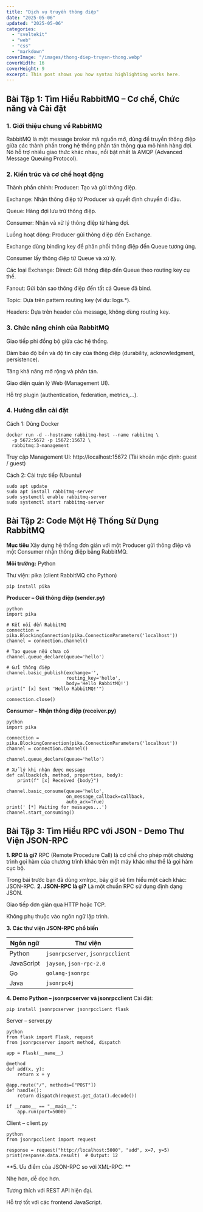 ```yaml
---
title: "Dịch vụ truyền thông điệp"
date: "2025-05-06"
updated: "2025-05-06"
categories:
  - "sveltekit"
  - "web"
  - "css"
  - "markdown"
coverImage: "/images/thong-diep-truyen-thong.webp"
coverWidth: 16
coverHeight: 9
excerpt: This post shows you how syntax highlighting works here.
---
```


## Bài Tập 1: Tìm Hiểu RabbitMQ – Cơ chế, Chức năng và Cài đặt
### 1. Giới thiệu chung về RabbitMQ
RabbitMQ là một message broker mã nguồn mở, dùng để truyền thông điệp giữa các thành phần trong hệ thống phân tán thông qua mô hình hàng đợi. Nó hỗ trợ nhiều giao thức khác nhau, nổi bật nhất là AMQP (Advanced Message Queuing Protocol).
### 2. Kiến trúc và cơ chế hoạt động
Thành phần chính:
Producer: Tạo và gửi thông điệp.

Exchange: Nhận thông điệp từ Producer và quyết định chuyển đi đâu.

Queue: Hàng đợi lưu trữ thông điệp.

Consumer: Nhận và xử lý thông điệp từ hàng đợi.

Luồng hoạt động:
Producer gửi thông điệp đến Exchange.

Exchange dùng binding key để phân phối thông điệp đến Queue tương ứng.

Consumer lấy thông điệp từ Queue và xử lý.

Các loại Exchange:
Direct: Gửi thông điệp đến Queue theo routing key cụ thể.

Fanout: Gửi bản sao thông điệp đến tất cả Queue đã bind.

Topic: Dựa trên pattern routing key (ví dụ: logs.*).

Headers: Dựa trên header của message, không dùng routing key.

### 3. Chức năng chính của RabbitMQ
Giao tiếp phi đồng bộ giữa các hệ thống.

Đảm bảo độ bền và độ tin cậy của thông điệp (durability, acknowledgment, persistence).

Tăng khả năng mở rộng và phân tán.

Giao diện quản lý Web (Management UI).

Hỗ trợ plugin (authentication, federation, metrics,...).

### 4. Hướng dẫn cài đặt
Cách 1: Dùng Docker
```
docker run -d --hostname rabbitmq-host --name rabbitmq \
  -p 5672:5672 -p 15672:15672 \
  rabbitmq:3-management
```
Truy cập Management UI: http://localhost:15672
(Tài khoản mặc định: guest / guest)

Cách 2: Cài trực tiếp (Ubuntu)
```
sudo apt update
sudo apt install rabbitmq-server
sudo systemctl enable rabbitmq-server
sudo systemctl start rabbitmq-server
```

## Bài Tập 2: Code Một Hệ Thống Sử Dụng RabbitMQ
**Mục tiêu**
Xây dựng hệ thống đơn giản với một Producer gửi thông điệp và một Consumer nhận thông điệp bằng RabbitMQ.

**Môi trường:**
Python

Thư viện: pika (client RabbitMQ cho Python)
```
pip install pika
```
**Producer – Gửi thông điệp (sender.py)**
``` 
python
import pika

# Kết nối đến RabbitMQ
connection = pika.BlockingConnection(pika.ConnectionParameters('localhost'))
channel = connection.channel()

# Tạo queue nếu chưa có
channel.queue_declare(queue='hello')

# Gửi thông điệp
channel.basic_publish(exchange='',
                      routing_key='hello',
                      body='Hello RabbitMQ!')
print(" [x] Sent 'Hello RabbitMQ!'")

connection.close()
```
**Consumer – Nhận thông điệp (receiver.py)**
```
python
import pika

connection = pika.BlockingConnection(pika.ConnectionParameters('localhost'))
channel = connection.channel()

channel.queue_declare(queue='hello')

# Xử lý khi nhận được message
def callback(ch, method, properties, body):
    print(f" [x] Received {body}")

channel.basic_consume(queue='hello',
                      on_message_callback=callback,
                      auto_ack=True)
print(' [*] Waiting for messages...')
channel.start_consuming()
```
## Bài Tập 3: Tìm Hiểu RPC với JSON - Demo Thư Viện JSON-RPC
**1. RPC là gì?**
RPC (Remote Procedure Call) là cơ chế cho phép một chương trình gọi hàm của chương trình khác trên một máy khác như thể là gọi hàm cục bộ.

Trong bài trước bạn đã dùng xmlrpc, bây giờ sẽ tìm hiểu một cách khác: JSON-RPC.
**2. JSON-RPC là gì?**
Là một chuẩn RPC sử dụng định dạng JSON.

Giao tiếp đơn giản qua HTTP hoặc TCP.

Không phụ thuộc vào ngôn ngữ lập trình.

**3. Các thư viện JSON-RPC phổ biến**

| Ngôn ngữ   | Thư viện                         |
| ---------- | -------------------------------- |
| Python     | `jsonrpcserver`, `jsonrpcclient` |
| JavaScript | `jayson`, `json-rpc-2.0`         |
| Go         | `golang-jsonrpc`                 |
| Java       | `jsonrpc4j`                      |


**4. Demo Python – jsonrpcserver và jsonrpcclient**
Cài đặt:
```
pip install jsonrpcserver jsonrpcclient flask
```
Server – server.py
```
python
from flask import Flask, request
from jsonrpcserver import method, dispatch

app = Flask(__name__)

@method
def add(x, y):
    return x + y

@app.route("/", methods=["POST"])
def handle():
    return dispatch(request.get_data().decode())

if __name__ == "__main__":
    app.run(port=5000)
```
Client – client.py
```
python
from jsonrpcclient import request

response = request("http://localhost:5000", "add", x=7, y=5)
print(response.data.result)  # Output: 12
```
**5. Ưu điểm của JSON-RPC so với XML-RPC: **

Nhẹ hơn, dễ đọc hơn.

Tương thích với REST API hiện đại.

Hỗ trợ tốt với các frontend JavaScript.